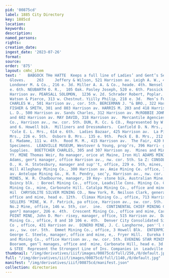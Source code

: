 ```yaml
---
pid: '00875cd'
label: 1885 City Directory
key: 1885cd
location: 
keywords: 
description: 
named_persons: 
rights: 
creation_date: 
ingest_date: '2023-07-26'
format: 
source: 
order: '875'
layout: cmhc_item
text: '   BABGOCK THe HATTE  Keeps a full line of Ladies’ and Gent’s Seal Caps and
  Gloves.     263     Jeffery & Wilson, 521 Harrison av. Leigh A. W., 428 e. 6th.
  Londoner M. & Co., 216 e. 3d. Miller A. A. & Co., heade. 4th. Nensel Joseph, 138
  e. 6th. NEUBARTH O. R.,  105 Oak. Pasley Joseph, 520 e. 6th. Passick Bros., 112
  Harrison av. PEARSALL SOLOMON,  1236 w. 2d. Schrader Robert, Poplar. ne. cor. 6th.
  Watson & Pierce, 313 w. Chestnut. Yiilly Philip, 218 e. 3d.  Men’s Furnishers.  BABCOCK
  CHARLES W., 501 Harrison av., cor. 5th. BERCERMAN J. "& BRO., 322 Harrison av. DANIELS,
  FISHER & SMITH, 301 and 803 Harrison av. HARRIS M. 203 and 418 Harrison av. JOHNSTON
  L. D., 500 Harrison av. Sands Charles, 312 Harrison av. McROBBIE JOHN J. M., 600
  and 602 Harrison av. MAY DAVID, 318 Harrison av.  Mercantile Agencies.  Bradsireet
  Co., Harrison av., nw. cor. 5th. DUN, R. Cc. & CO., Represented by W. A. Nash, 5
  and 6. Howell bik.  Milliners and Dressmakers.  Canfield D. N. Mrs., 603 n. Poplar.
  ‘Cole E. L. Mrs., 614 e. 6th.  Ladies Bazaar, 425 Harrison av.  La Pierce Marie
  Mrs., 226 e. 5th.  Osborn B. Mrs.. 135 e. 9th.  Peck E. B. Mrs., 212 e. 6th.  Robitaille
  E. Madame, 111 w. 4th.  Rood M. M., 415 Harrison av.  The Fair, 420 Harrisen av.  Mineral
  Specimens.  LEADVILLE MUSEUM, Westover & Young, prop’rs, 396 Harri- gon av.     MIN  Miners’
  Supplies.  BOETTCHER CHARLES, 305 and 307 Harrison ay.  Mines and Mining Companies.  A.
  YY. MINE Thomas Weir, Ro manager, orice at Maine, Iron Hil ADAMS MINING Co., Samuel
  Adams, gen*i manager, office Harrison av., nw. cor. 5th. Sa Z: CONSOLIDATED MINING
  O., H. H. Stotesbury, manager and sup''t, office, 229 e. 5th, mines, Car- donate
  Hill Alleghany Mining Co., 300 Harrison av. Amie Mining Ce. office, 713 Harrison
  av. Antelope Mining Go., H. R. Pendry, sec’y, Harrison av., nw. cor. 5th. ARCENTINE
  MINES, W. R. Chadbourne, manager, 19 Key- stone bik, Australian Mine, office, 35
  Quincy blk. : Boreel Mining Co., office, Leadville Cons. Mining Co. Carbonate. Hill
  Mining Co., mine, Carbonate Hill. Catalpa Mining Co., office and mines, Car- bonate
  Hil  CHRYSOLITE SILVER MINING CO., New York, R. Neilson Clark, generat manager,
  office and mine, head e. 12th.  Climax Mining Co., office, 713 Harrison av.  COL.
  SELLERS ‘MINE, W. F. Patrick, pa oftice, Harrison av., sw. cor. Sth.  Cot or ato
  No.2 Mine, office, 146 w. 5th, cor.  ine.  CONTINENTAL CHIEF MINING CO., J. D. Griffith,
  gen*] manager, 2U6 e. 4th.  Crescent Mining Co., office and mine, Car- bonate Hill,  CROWN
  POINT MINE, John D. Mor- risey, manager, office, 515 Harrison av.  Daisy Consolidated
  Mining Co., office, 8 and 10 106 e. 4th.  Denver City Consolidated Silver Mining
  Co , office, 431 Harrison av.  DINERO MINE, J. C. Langhorne, pen''l manager, Harrison
  av., sw. cor. 5th.  Emmet Mining Co., office, 3 Howell Blk.  ENTERPRISE MINING CO.,
  George C. Steele, manager, office and mine, e,. Fryer Hill.  Eureka Prospecting
  and Mining Co., office Harrison av., nw. cor. 5th. EVENING STAR MINING co., R. E.
  Booraem, gen‘l manages, office and  mine, Carbonate Hill, head e. 3d.  office and        BUCK
  & STEE  Represent the Strongest Line of Ins. Companies in  Leadville '
thumbnail: "/img/derivatives/iiif/images/00875cd/full/250,/0/default.jpg"
full: "/img/derivatives/iiif/images/00875cd/full/1140,/0/default.jpg"
manifest: "/img/derivatives/iiif/00875cd/manifest.json"
collection: directories
---
```

